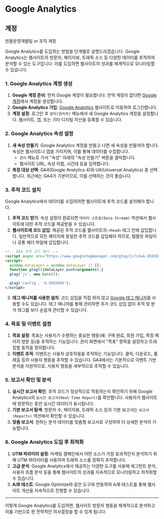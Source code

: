 # Google Analytics

## 계정
덴올운영개발팀 or 조직 계정 

Google Analytics를 도입하는 방법을 단계별로 설명드리겠습니다. Google Analytics는 웹사이트의 방문자, 페이지뷰, 트래픽 소스 등 다양한 데이터를 추적하여 분석할 수 있는 도구입니다. 이를 도입하면 웹사이트의 성과를 체계적으로 모니터링할 수 있습니다.

### **1. Google Analytics 계정 생성**

1. **Google 계정 준비**: 먼저 Google 계정이 필요합니다. 만약 계정이 없다면 [Google 계정](https://accounts.google.com/signup)에서 계정을 생성합니다.
2. **Google Analytics 가입**: [Google Analytics](https://analytics.google.com/) 웹사이트로 이동하여 로그인합니다.
3. **계정 설정**: 로그인 후 `관리(관리자)` 메뉴에서 새 Google Analytics 계정을 설정합니다. 웹사이트, 앱, 또는 기타 디지털 자산을 등록할 수 있습니다.

### **2. Google Analytics 속성 설정**

1. **새 속성 만들기**: Google Analytics 계정을 만들고 나면 새 속성을 만들어야 합니다. 속성은 웹사이트나 앱을 가리키며, 이를 통해 데이터를 수집합니다.
   - `관리` 메뉴로 가서 "속성" 아래의 "속성 만들기" 버튼을 클릭합니다.
   - 웹사이트 URL, 속성 이름, 시간대 등을 입력합니다.
2. **측정 대상 선택**: GA4(Google Analytics 4)와 UA(Universal Analytics) 중 선택합니다. 최근에는 GA4가 기본이므로, 이를 선택하는 것이 좋습니다.

### **3. 추적 코드 설치**

Google Analytics에서 데이터를 수집하려면 웹사이트에 추적 코드를 설치해야 합니다.

1. **추적 코드 받기**: 속성 설정이 완료되면 `데이터 스트림(Data Stream)` 섹션에서 웹사이트에 대한 추적 코드를 제공받을 수 있습니다.
2. **웹사이트에 코드 삽입**: 제공된 추적 코드를 웹사이트의 `<head>` 태그 안에 삽입합니다. 일반적으로 모든 페이지에 동일한 추적 코드를 삽입해야 하므로, 템플릿 파일이나 공통 헤더 파일에 삽입합니다.

```html
<!-- GA4 추적 코드 예시 -->
<script async src="https://www.googletagmanager.com/gtag/js?id=G-XXXXXXX"></script>
<script>
  window.dataLayer = window.dataLayer || [];
  function gtag(){dataLayer.push(arguments);}
  gtag('js', new Date());

  gtag('config', 'G-XXXXXXX');
</script>
```

3. **태그 매니저를 사용한 설치**: 코드 삽입을 직접 하지 않고 [Google 태그 매니저](https://tagmanager.google.com/)를 사용할 수도 있습니다. 태그 매니저를 통해 관리하면 추가 코드 삽입 없이 추적 및 분석 태그를 보다 손쉽게 관리할 수 있습니다.

### **4. 목표 및 이벤트 설정**

1. **목표 설정**: 목표는 사용자가 수행하는 중요한 행동(예: 구매 완료, 회원 가입, 특정 페이지 방문 등)을 추적하는 기능입니다. 관리 화면에서 "목표" 항목을 설정하고 트래킹할 동작을 정의합니다.
2. **이벤트 추적**: 이벤트는 사용자 상호작용을 추적하는 기능입니다. 클릭, 다운로드, 폼 제출 등의 사용자 행동을 추적할 수 있습니다. GA4에서는 기본적으로 이벤트 기반 분석을 지원하므로, 사용자 행동을 세부적으로 추적할 수 있습니다.

### **5. 보고서 확인 및 분석**

1. **실시간 보고서 확인**: 추적 코드가 정상적으로 작동하는지 확인하기 위해 Google Analytics의 `실시간 보고서(Real-Time Report)`를 확인합니다. 사용자가 웹사이트에 방문하는 동안 실시간 데이터가 표시됩니다.
2. **기본 보고서 탐색**: 방문자 수, 페이지뷰, 트래픽 소스 등의 기본 보고서는 `보고서(Reports)` 섹션에서 확인할 수 있습니다.
3. **맞춤 보고서**: 원하는 분석 데이터를 맞춤형 보고서로 구성하여 더 상세한 분석이 가능합니다.

### **6. Google Analytics 도입 후 최적화**

1. **UTM 파라미터 설정**: 마케팅 캠페인에서 어떤 소스가 가장 효과적인지 분석하기 위해 UTM 파라미터를 사용하여 트래픽 소스를 정확히 추적합니다.
2. **고급 분석**: Google Analytics에서 제공하는 다양한 도구를 사용해 세그먼트 분석, 사용자 흐름 분석 등을 통해 웹사이트의 성과를 지속적으로 모니터링하고 최적화할 수 있습니다.
3. **A/B 테스트**: Google Optimize와 같은 도구와 연동하여 A/B 테스트를 통해 웹사이트 개선을 지속적으로 진행할 수 있습니다.

---

이렇게 Google Analytics를 도입하면, 웹사이트 방문자 행동을 체계적으로 분석하고 이를 기반으로 한 전략적인 의사결정을 할 수 있게 됩니다.